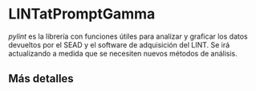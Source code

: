 # LINTatPromptGamma

_pylint_ es la librería con funciones útiles para analizar y graficar los datos devueltos por el SEAD y el software de adquisición del LINT. Se irá actualizando a medida que se necesiten nuevos métodos de análisis.

## Más detalles


